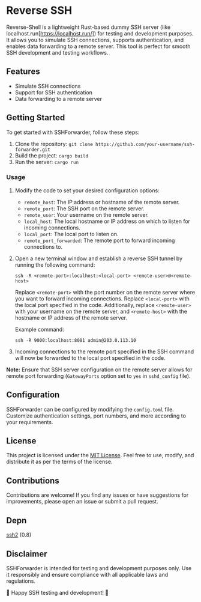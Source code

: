 # Reverse SSH

Reverse-Shell is a lightweight Rust-based dummy SSH server (like localhost.run[https://localhost.run/]) for testing and development purposes. It allows you to simulate SSH connections, supports authentication, and enables data forwarding to a remote server. This tool is perfect for smooth SSH development and testing workflows.

## Features

- Simulate SSH connections
- Support for SSH authentication
- Data forwarding to a remote server

## Getting Started

To get started with SSHForwarder, follow these steps:

1. Clone the repository: `git clone https://github.com/your-username/ssh-forwarder.git`
2. Build the project: `cargo build`
3. Run the server: `cargo run`

### Usage

1. Modify the code to set your desired configuration options:
   - `remote_host`: The IP address or hostname of the remote server.
   - `remote_port`: The SSH port on the remote server.
   - `remote_user`: Your username on the remote server.
   - `local_host`: The local hostname or IP address on which to listen for incoming connections.
   - `local_port`: The local port to listen on.
   - `remote_port_forwarded`: The remote port to forward incoming connections to.
   
4. Open a new terminal window and establish a reverse SSH tunnel by running the following command:
   ```shell
   ssh -R <remote-port>:localhost:<local-port> <remote-user>@<remote-host>
   ```
   Replace `<remote-port>` with the port number on the remote server where you want to forward incoming connections. Replace `<local-port>` with the local port specified in the code. Additionally, replace `<remote-user>` with your username on the remote server, and `<remote-host>` with the hostname or IP address of the remote server.

   Example command:
   ```shell
   ssh -R 9000:localhost:8081 admin@203.0.113.10
   ```

5. Incoming connections to the remote port specified in the SSH command will now be forwarded to the local port specified in the code.

**Note:** Ensure that SSH server configuration on the remote server allows for remote port forwarding (`GatewayPorts` option set to `yes` in `sshd_config` file).
## Configuration

SSHForwarder can be configured by modifying the `config.toml` file. Customize authentication settings, port numbers, and more according to your requirements.

## License

This project is licensed under the [MIT License](LICENSE). Feel free to use, modify, and distribute it as per the terms of the license.

## Contributions

Contributions are welcome! If you find any issues or have suggestions for improvements, please open an issue or submit a pull request.

## Depn

[ssh2](https://github.com/alexcrichton/ssh2-rs) (0.8)

## Disclaimer

SSHForwarder is intended for testing and development purposes only. Use it responsibly and ensure compliance with all applicable laws and regulations.

🚀 Happy SSH testing and development! 🚀
